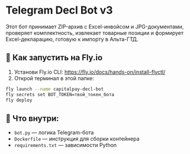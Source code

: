 # Telegram Decl Bot v3

Этот бот принимает ZIP-архив с Excel-инвойсом и JPG-документами, проверяет комплектность, извлекает товарные позиции и формирует Excel-декларацию, готовую к импорту в Альта-ГТД.

## 🚀 Как запустить на Fly.io

1. Установи Fly.io CLI: https://fly.io/docs/hands-on/install-flyctl/
2. Открой терминал в этой папке:

```bash
fly launch --name capitalpay-decl-bot
fly secrets set BOT_TOKEN=твой_токен_бота
fly deploy
```

## 📁 Что внутри:
- `bot.py` — логика Telegram-бота
- `Dockerfile` — инструкция для сборки контейнера
- `requirements.txt` — зависимости Python
